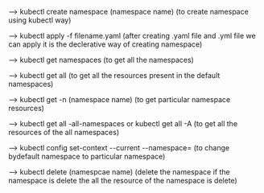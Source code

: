 -->  kubectl create namespace (namespace name)  (to create namespace using kubectl way)

--> kubectl apply -f filename.yaml (after creating .yaml file and .yml file we can apply it is the declerative way of creating namespace)

--> kubectl get namespaces (to get all the namespaces)

--> kubectl get all (to get all the resources present in the default namespaces)

--> kubectl get -n (namespace name) (to get particular namespace resources)

--> kubectl get all -all-namespaces  or kubectl get all -A (to get all the resources of the all namespaces)

--> kubectl config set-context --current --namespace=<namespace name> (to change bydefault namespace to particular namespace)

--> kubectl delete (namespcae name) (delete the namespace if the namespace is delete the all the resource of the namespace is delete)
